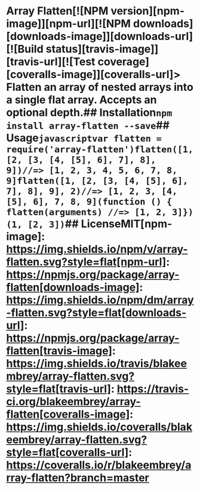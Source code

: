 # Array Flatten[![NPM version][npm-image]][npm-url][![NPM downloads][downloads-image]][downloads-url][![Build status][travis-image]][travis-url][![Test coverage][coveralls-image]][coveralls-url]> Flatten an array of nested arrays into a single flat array. Accepts an optional depth.## Installation```npm install array-flatten --save```## Usage```javascriptvar flatten = require('array-flatten')flatten([1, [2, [3, [4, [5], 6], 7], 8], 9])//=> [1, 2, 3, 4, 5, 6, 7, 8, 9]flatten([1, [2, [3, [4, [5], 6], 7], 8], 9], 2)//=> [1, 2, 3, [4, [5], 6], 7, 8, 9](function () {  flatten(arguments) //=> [1, 2, 3]})(1, [2, 3])```## LicenseMIT[npm-image]: https://img.shields.io/npm/v/array-flatten.svg?style=flat[npm-url]: https://npmjs.org/package/array-flatten[downloads-image]: https://img.shields.io/npm/dm/array-flatten.svg?style=flat[downloads-url]: https://npmjs.org/package/array-flatten[travis-image]: https://img.shields.io/travis/blakeembrey/array-flatten.svg?style=flat[travis-url]: https://travis-ci.org/blakeembrey/array-flatten[coveralls-image]: https://img.shields.io/coveralls/blakeembrey/array-flatten.svg?style=flat[coveralls-url]: https://coveralls.io/r/blakeembrey/array-flatten?branch=master